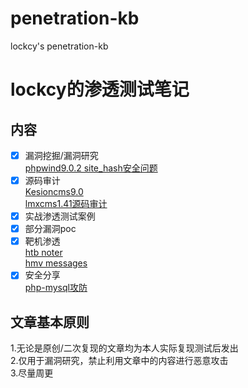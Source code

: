 # penetration-kb
lockcy's penetration-kb

# lockcy的渗透测试笔记

## 内容
- [x] 漏洞挖掘/漏洞研究  
[phpwind9.0.2 site_hash安全问题](https://github.com/lockcy/penetration-kb/blob/master/phpwind9-0-2-site-hash%E5%AE%89%E5%85%A8%E9%97%AE%E9%A2%98.md)  
- [x] 源码审计  
[Kesioncms9.0](https://github.com/lockcy/penetration-kb/blob/master/%E7%A7%91%E6%B1%9Bcms9-0%E9%80%9A%E7%94%A8%E7%89%88%E6%BA%90%E7%A0%81%E5%AE%A1%E8%AE%A1.md)  
[lmxcms1.41源码审计](https://github.com/lockcy/penetration-kb/blob/master/lmxcms1.41%E6%BA%90%E7%A0%81%E5%AE%A1%E8%AE%A1.md)  
- [x] 实战渗透测试案例  
- [x] 部分漏洞poc  
- [x] 靶机渗透  
[htb noter](https://github.com/lockcy/penetration-kb/blob/master/htb-noter.md)  
[hmv messages](https://github.com/lockcy/penetration-kb/blob/master/hmv-messages.md)  
- [x] 安全分享   
[php-mysql攻防](https://github.com/lockcy/penetration-kb/blob/master/php-mysql攻防.md)  

## 文章基本原则
1.无论是原创/二次复现的文章均为本人实际复现测试后发出  
2.仅用于漏洞研究，禁止利用文章中的内容进行恶意攻击  
3.尽量周更  
